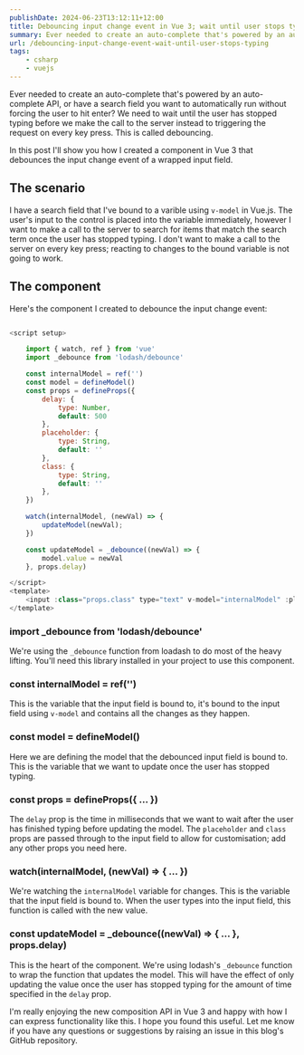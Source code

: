 ```yaml
---
publishDate: 2024-06-23T13:12:11+12:00
title: Debouncing input change event in Vue 3; wait until user stops typing
summary: Ever needed to create an auto-complete that's powered by an auto-complete API, or have a search field you want to automatically run without forcing the user to hit enter? Use this technique to avoid excessive traffic to your endpoints.
url: /debouncing-input-change-event-wait-until-user-stops-typing
tags:
    - csharp
    - vuejs
---
```


Ever needed to create an auto-complete that's powered by an auto-complete API, or have a search field you want to automatically run without forcing the user to hit enter? We need to wait until the user has stopped typing before we make the call to the server instead to triggering the request on every key press. This is called debouncing.

In this post I'll show you how I created a component in Vue 3 that debounces the input change event of a wrapped input field.

## The scenario

I have a search field that I've bound to a varible using `v-model` in Vue.js. The user's input to the control is placed into the variable immediately, however I want to make a call to the server to search for items that match the search term once the user has stopped typing. I don't want to make a call to the server on every key press; reacting to changes to the bound variable is not going to work.

## The component

Here's the component I created to debounce the input change event:

```js

<script setup>

    import { watch, ref } from 'vue'
    import _debounce from 'lodash/debounce'

    const internalModel = ref('')
    const model = defineModel()
    const props = defineProps({
        delay: {
            type: Number,
            default: 500
        },
        placeholder: {
            type: String,
            default: ''
        },
        class: {
            type: String,
            default: ''
        },
    })

    watch(internalModel, (newVal) => {
        updateModel(newVal);
    })

    const updateModel = _debounce((newVal) => {
        model.value = newVal
    }, props.delay)

</script>
<template>
    <input :class="props.class" type="text" v-model="internalModel" :placeholder="props.placeholder" />
</template>

```

### import _debounce from 'lodash/debounce'

We're using the `_debounce` function from loadash to do most of the heavy lifting. You'll need this library installed in your project to use this component.

### const internalModel = ref('')

This is the variable that the input field is bound to, it's bound to the input field using `v-model` and contains all the changes as they happen.

### const model = defineModel()

Here we are defining the model that the debounced input field is bound to. This is the variable that we want to update once the user has stopped typing.

### const props = defineProps({ ... })

The `delay` prop is the time in milliseconds that we want to wait after the user has finished typing before updating the model. The `placeholder` and `class` props are passed through to the input field to allow for customisation; add any other props you need here.

### watch(internalModel, (newVal) => { ... })

We're watching the `internalModel` variable for changes. This is the variable that the input field is bound to. When the user types into the input field, this function is called with the new value.

### const updateModel = _debounce((newVal) => { ... }, props.delay)

This is the heart of the component. We're using lodash's `_debounce` function to wrap the function that updates the model. This will have the effect of only updating the value once the user has stopped typing for the amount of time specified in the `delay` prop.

I'm really enjoying the new composition API in Vue 3 and happy with how I can express functionality like this. I hope you found this useful. Let me know if you have any questions or suggestions by raising an issue in this blog's GitHub repository.
